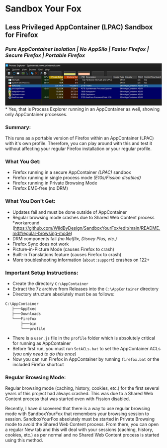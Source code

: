# Sandbox Your Fox
## Less Privileged AppContainer (LPAC) Sandbox for Firefox
### _Pure AppContainer Isolation | No AppSilo | Faster Firefox | Secure Firefox | Portable Firefox_

<img src="https://raw.githubusercontent.com/WildByDesign/SandboxYourFox/main/SandboxYourFox.png" alt="Sandbox Your Fox">
* Yes, that is Process Explorer running in an AppContainer as well, showing only AppContainer processes.

### Summary:

This runs as a portable version of Firefox within an AppContainer (LPAC) with it's own profile. Therefore, you can play around with this and test it without affecting your regular Firefox installation or your regular profile.

### What You Get:

- Firefox running in a secure AppContainer _(LPAC)_ sandbox
- Firefox running in single process mode _(E10s/Fission disabled)_
- Firefox running in Private Browsing Mode
- Firefox EME-free (no DRM)


### What You Don't Get:

- Updates fail and must be done outside of AppContainer
- Regular browsing mode crashes due to Shared Web Content process *workaround (https://github.com/WildByDesign/SandboxYourFox/edit/main/README.md#regular-browsing-mode)
- DRM components fail _(no Netflix, Disney Plus, etc.)_
- Firefox Sync does not work
- Picture-in-Picture Mode (causes Firefox to crash)
- Built-in Translations feature (causes Firefox to crash)
- More troubleshooting information (`about:support`) crashes on 122+


### Important Setup Instructions:

- Create the directory `C:\AppContainer`
- Extract the 7z archive from Releases into the `C:\AppContainer` directory
- Directory structure absolutely must be as follows:
```batch
C:\AppContainer
   ├───AppExec
   ├───Downloads
   └───Firefox
       ├───bin
       └───profile
```
- There is a `user.js` file in the `profile` folder which is absolutely critical for running as AppContainer
- Before first run, you must run `SetACLs.bat` to set the AppContainer ACLs _(you only need to do this once)_
- Now you can run Firefox in AppContainer by running `firefox.bat` or the included Firefox shortcut


### Regular Browsing Mode:

Regular browsing mode (caching, history, cookies, etc.) for the first several years of this project had always crashed. This was due to a Shared Web Content process that was started even with Fission disabled.

Recently, I have discovered that there is a way to use regular browsing mode with SandboxYourFox that remembers your browsing session to session. SandboxYourFox absolutely must be started in Private Browsing mode to avoid the Shared Web Content process. From there, you can open a regular New tab and this will deal with your sessions (caching, history, cookies, etc.) as per normal and no Shared Web Content process is started using this method.
